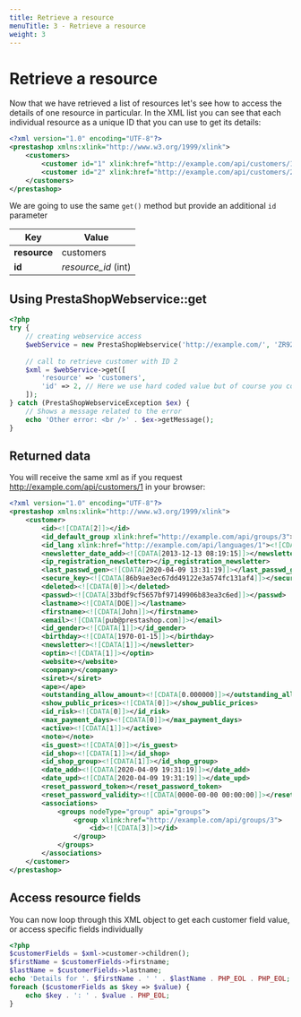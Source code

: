 ```yaml
---
title: Retrieve a resource
menuTitle: 3 - Retrieve a resource
weight: 3
---
```


# Retrieve a resource

Now that we have retrieved a list of resources let's see how to access the details of one resource in particular. In the XML list you can see that each individual resource as a unique ID that you can use to get its details:

```xml
<?xml version="1.0" encoding="UTF-8"?>
<prestashop xmlns:xlink="http://www.w3.org/1999/xlink">
    <customers>
        <customer id="1" xlink:href="http://example.com/api/customers/1"/>
        <customer id="2" xlink:href="http://example.com/api/customers/2"/>
    </customers>
</prestashop>
```

We are going to use the same `get()` method but provide an additional `id` parameter

| Key          | Value               |
|--------------|---------------------|
| **resource** | customers           |
| **id**       | *resource_id* (int) |

## Using PrestaShopWebservice::get

```php
<?php
try {
    // creating webservice access
    $webService = new PrestaShopWebservice('http://example.com/', 'ZR92FNY5UFRERNI3O9Z5QDHWKTP3YIIT', false);
 
    // call to retrieve customer with ID 2
    $xml = $webService->get([
        'resource' => 'customers',
        'id' => 2, // Here we use hard coded value but of course you could get this ID from a request parameter or anywhere else
    ]);
} catch (PrestaShopWebserviceException $ex) {
    // Shows a message related to the error
    echo 'Other error: <br />' . $ex->getMessage();
}
```

## Returned data

You will receive the same xml as if you request http://example.com/api/customers/1 in your browser:

```xml
<?xml version="1.0" encoding="UTF-8"?>
<prestashop xmlns:xlink="http://www.w3.org/1999/xlink">
    <customer>
        <id><![CDATA[2]]></id>
        <id_default_group xlink:href="http://example.com/api/groups/3"><![CDATA[3]]></id_default_group>
        <id_lang xlink:href="http://example.com/api/languages/1"><![CDATA[1]]></id_lang>
        <newsletter_date_add><![CDATA[2013-12-13 08:19:15]]></newsletter_date_add>
        <ip_registration_newsletter></ip_registration_newsletter>
        <last_passwd_gen><![CDATA[2020-04-09 13:31:19]]></last_passwd_gen>
        <secure_key><![CDATA[86b9ae3ec67dd49122e3a574fc131af4]]></secure_key>
        <deleted><![CDATA[0]]></deleted>
        <passwd><![CDATA[33bdf9cf5657bf97149906b83ea3c6ed]]></passwd>
        <lastname><![CDATA[DOE]]></lastname>
        <firstname><![CDATA[John]]></firstname>
        <email><![CDATA[pub@prestashop.com]]></email>
        <id_gender><![CDATA[1]]></id_gender>
        <birthday><![CDATA[1970-01-15]]></birthday>
        <newsletter><![CDATA[1]]></newsletter>
        <optin><![CDATA[1]]></optin>
        <website></website>
        <company></company>
        <siret></siret>
        <ape></ape>
        <outstanding_allow_amount><![CDATA[0.000000]]></outstanding_allow_amount>
        <show_public_prices><![CDATA[0]]></show_public_prices>
        <id_risk><![CDATA[0]]></id_risk>
        <max_payment_days><![CDATA[0]]></max_payment_days>
        <active><![CDATA[1]]></active>
        <note></note>
        <is_guest><![CDATA[0]]></is_guest>
        <id_shop><![CDATA[1]]></id_shop>
        <id_shop_group><![CDATA[1]]></id_shop_group>
        <date_add><![CDATA[2020-04-09 19:31:19]]></date_add>
        <date_upd><![CDATA[2020-04-09 19:31:19]]></date_upd>
        <reset_password_token></reset_password_token>
        <reset_password_validity><![CDATA[0000-00-00 00:00:00]]></reset_password_validity>
        <associations>
            <groups nodeType="group" api="groups">
                <group xlink:href="http://example.com/api/groups/3">
                    <id><![CDATA[3]]></id>
                </group>
            </groups>
        </associations>
    </customer>
</prestashop>
```

## Access resource fields

You can now loop through this XML object to get each customer field value, or access specific fields individually

```php
<?php
$customerFields = $xml->customer->children();
$firstName = $customerFields->firstname;
$lastName = $customerFields->lastname;
echo 'Details for '. $firstName . ' ' . $lastName . PHP_EOL . PHP_EOL;
foreach ($customerFields as $key => $value) {
    echo $key . ': ' . $value . PHP_EOL;
}
```

